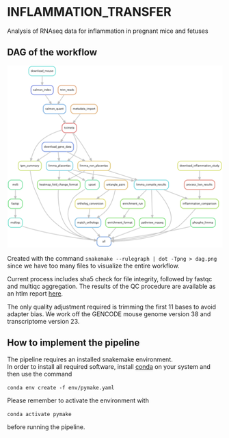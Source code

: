 # INFLAMMATION_TRANSFER
Analysis of RNAseq data for inflammation in pregnant mice and fetuses


## DAG of the workflow
![Workflow Graph](dag.png)

Created with the command `snakemake --rulegraph | dot -Tpng > dag.png` since we have too many files to visualize the entire workflow.

Current process includes sha5 check for file integrity, followed by fastqc and multiqc aggregation. 
The results of the QC procedure are available as an htlm report [here](reports/multiqc/multiqc.html).

The only quality adjustment required is trimming the first 11 bases to avoid adapter bias.
We work off the GENCODE mouse genome version 38 and transcriptome version 23.

## How to implement the pipeline
The pipeline requires an installed snakemake environment.  
In order to install all required software, install [conda](https://snakemake.readthedocs.io/en/stable/getting_started/installation.html) on your system and then use the command

`conda env create -f env/pymake.yaml`

Please remember to activate the environment with 

`conda activate pymake`

before running the pipeline.
